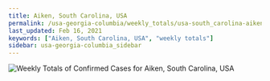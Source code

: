 ```yaml
---
title: Aiken, South Carolina, USA
permalink: /usa-georgia-columbia/weekly_totals/usa-south_carolina-aiken-weekly_totals.html
last_updated: Feb 16, 2021
keywords: ["Aiken, South Carolina, USA", "weekly totals"]
sidebar: usa-georgia-columbia_sidebar
---
```


![Weekly Totals of Confirmed Cases for Aiken, South Carolina, USA](/covid_tracker/images/graphs/usa-south_carolina-aiken-weekly_totals_graph.png)
